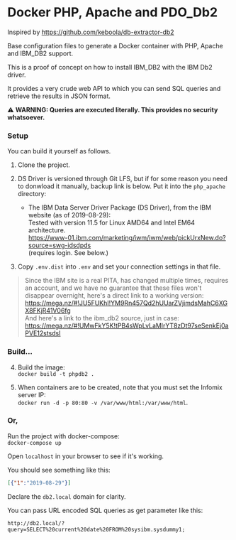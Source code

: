 # Docker PHP, Apache and PDO_Db2
Inspired by https://github.com/keboola/db-extractor-db2

Base configuration files to generate a Docker container with PHP, Apache and IBM_DB2 support. 

This is a proof of concept on how to install IBM_DB2 with the IBM Db2 driver.

It provides a very crude web API to which you can send SQL queries and retrieve the results in JSON format.

⚠ **WARNING: Queries are executed literally. This provides no security whatsoever.**

### Setup

You can build it yourself as follows.

1. Clone the project.

2. DS Driver is versioned through Git LFS, but if for some reason you need to donwload it manually, backup link is below. Put it into the `php_apache` directory:
    * The IBM Data Server Driver Package (DS Driver), from the IBM website (as of 2019-08-29):  
    Tested with version 11.5 for Linux AMD64 and Intel EM64 architecture.  
    https://www-01.ibm.com/marketing/iwm/iwm/web/pickUrxNew.do?source=swg-idsdpds  
    (requires login. See below.)

3. Copy `.env.dist` into `.env` and set your connection settings in that file.

>Since the IBM site is a real PITA, has changed multiple times, requires an account, and we have no guarantee that these files won't disappear overnight, here's a direct link to a working version:  
https://mega.nz/#!JU5FUKhI!YM9Rn457Qd2hUUarZVjimdsMahC6XGX8FKjR41V06fg  
And here's a link to the ibm_db2 source, just in case:  
https://mega.nz/#!UMwFkY5K!tPB4sWpLvLaMlrYT8zDt97seSenkEj0aPVE12stsdsI

### Build...

4. Build the image:  
`docker build -t phpdb2 .`

5. When containers are to be created, note that you must set the Infomix server IP:  
`docker run -d -p 80:80 -v /var/www/html:/var/www/html`.

### Or,
Run the project with docker-compose:\
`docker-compose up`

Open `localhost` in your browser to see if it's working.

You should see something like this:  
```json
[{"1":"2019-08-29"}]
```

Declare the `db2.local` domain for clarity.

You can pass URL encoded SQL queries as get parameter like this:
```
http://db2.local/?query=SELECT%20current%20date%20FROM%20sysibm.sysdummy1;
```
